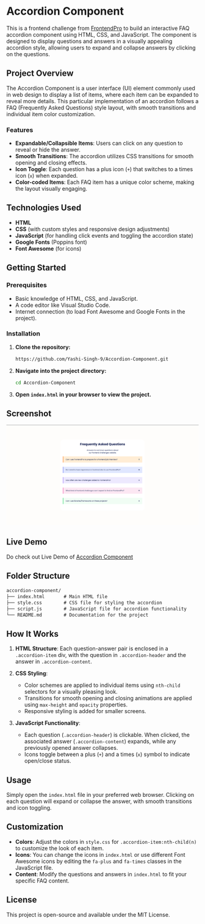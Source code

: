 # Accordion Component

This is a frontend challenge from [FrontendPro](https://www.frontendpro.dev) to build an interactive FAQ accordion component using HTML, CSS, and JavaScript. The component is designed to display questions and answers in a visually appealing accordion style, allowing users to expand and collapse answers by clicking on the questions.

## Project Overview

The Accordion Component is a user interface (UI) element commonly used in web design to display a list of items, where each item can be expanded to reveal more details. This particular implementation of an accordion follows a FAQ (Frequently Asked Questions) style layout, with smooth transitions and individual item color customization.

### Features
- **Expandable/Collapsible Items**: Users can click on any question to reveal or hide the answer.
- **Smooth Transitions**: The accordion utilizes CSS transitions for smooth opening and closing effects.
- **Icon Toggle**: Each question has a plus icon (`+`) that switches to a times icon (`x`) when expanded.
- **Color-coded Items**: Each FAQ item has a unique color scheme, making the layout visually engaging.

## Technologies Used
- **HTML**
- **CSS** (with custom styles and responsive design adjustments)
- **JavaScript** (for handling click events and toggling the accordion state)
- **Google Fonts** (Poppins font)
- **Font Awesome** (for icons)

## Getting Started

### Prerequisites
- Basic knowledge of HTML, CSS, and JavaScript.
- A code editor like Visual Studio Code.
- Internet connection (to load Font Awesome and Google Fonts in the project).

### Installation

1. **Clone the repository:**
   ```bash
   https://github.com/Yashi-Singh-9/Accordion-Component.git
   ```

2. **Navigate into the project directory:**
   ```bash
   cd Accordion-Component
   ```

3. **Open `index.html` in your browser to view the project.**

## Screenshot

![Accordion Component Screenshot](image.png)

## Live Demo 

Do check out Live Demo of [Accordion Component](https://accordion-component-frontendpro.netlify.app)

## Folder Structure

```
accordion-component/
├── index.html       # Main HTML file
├── style.css        # CSS file for styling the accordion
├── script.js        # JavaScript file for accordion functionality
└── README.md        # Documentation for the project
```

## How It Works

1. **HTML Structure**: 
   Each question-answer pair is enclosed in a `.accordion-item` div, with the question in `.accordion-header` and the answer in `.accordion-content`.

2. **CSS Styling**:
   - Color schemes are applied to individual items using `nth-child` selectors for a visually pleasing look.
   - Transitions for smooth opening and closing animations are applied using `max-height` and `opacity` properties.
   - Responsive styling is added for smaller screens.

3. **JavaScript Functionality**:
   - Each question (`.accordion-header`) is clickable. When clicked, the associated answer (`.accordion-content`) expands, while any previously opened answer collapses.
   - Icons toggle between a plus (`+`) and a times (`x`) symbol to indicate open/close status.

## Usage

Simply open the `index.html` file in your preferred web browser. Clicking on each question will expand or collapse the answer, with smooth transitions and icon toggling.

## Customization

- **Colors**: Adjust the colors in `style.css` for `.accordion-item:nth-child(n)` to customize the look of each item.
- **Icons**: You can change the icons in `index.html` or use different Font Awesome icons by editing the `fa-plus` and `fa-times` classes in the JavaScript file.
- **Content**: Modify the questions and answers in `index.html` to fit your specific FAQ content.



## License
This project is open-source and available under the MIT License.
